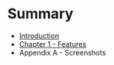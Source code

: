 # Summary

* [Introduction](README.md)
* [Chapter 1 - Features](chapter1.md)
* Appendix A - Screenshots

